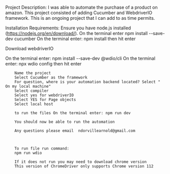Project Description:
I was able to automate the purchase of a product on amazon. This project consisted of adding Cucumber and WebdriverIO framework.
This is an ongoing project that I can add to as time permits.

Installation Requirements:
Ensure you have node.js installed (https://nodejs.org/en/download/).
On the terminal enter npm install --save-dev cucumber
On the terminal enter: npm install then hit enter


Download webdriverIO

On the terminal enter: npm install --save-dev @wdio/cli
On the terminal enter: npx wdio config then hit enter


        Name the project
        Select Cucumber as the framework
        For question, where is your automation backend located? Select " On my local machine"
        Select compiler
        Select yes for webdriverIO
        Select YES for Page objects
        Select local host
        
        to run the files On the terminal enter: npm run dev
        
        You should now be able to run the automation
        
        Any questions please email  ndorvillearnold@gmail.com
        
        
        
        To run file run command:
        npm run wdio
        
        If it does not run you may need to download chrome version
        This version of ChromeDriver only supports Chrome version 112
    
        





